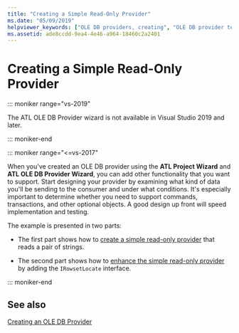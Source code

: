 ```yaml
---
title: "Creating a Simple Read-Only Provider"
ms.date: "05/09/2019"
helpviewer_keywords: ["OLE DB providers, creating", "OLE DB provider templates, creating providers"]
ms.assetid: ade8ccdd-9ea4-4e46-a964-18460c2a2401
---
```

# Creating a Simple Read-Only Provider

::: moniker range="vs-2019"

The ATL OLE DB Provider wizard is not available in Visual Studio 2019 and later.

::: moniker-end

::: moniker range="<=vs-2017"

When you've created an OLE DB provider using the **ATL Project Wizard** and **ATL OLE DB Provider Wizard**, you can add other functionality that you want to support. Start designing your provider by examining what kind of data you'll be sending to the consumer and under what conditions. It's especially important to determine whether you need to support commands, transactions, and other optional objects. A good design up front will speed implementation and testing.

The example is presented in two parts:

- The first part shows how to [create a simple read-only provider](../../data/oledb/implementing-the-simple-read-only-provider.md) that reads a pair of strings.

- The second part shows how to [enhance the simple read-only provider](../../data/oledb/enhancing-the-simple-read-only-provider.md) by adding the `IRowsetLocate` interface.

::: moniker-end

## See also

[Creating an OLE DB Provider](../../data/oledb/creating-an-ole-db-provider.md)<br/>
